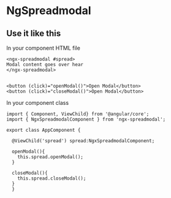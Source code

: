 # NgSpreadmodal

## Use it like this
In your component HTML file
```
<ngx-spreadmodal #spread>
Modal content goes over hear
</ngx-spreadmodal>


<button (click)="openModal()">Open Modal</button>
<button (click)="closeModal()">Open Modal</button>
```

In your component class

```
import { Component, ViewChild} from '@angular/core';
import { NgxSpreadmodalComponent } from 'ngx-spreadmodal';

export class AppComponent {
  
  @ViewChild('spread') spread:NgxSpreadmodalComponent;

  openModal(){
    this.spread.openModal();
  }

  closeModal(){
    this.spread.closeModal();
  }
  }
```

